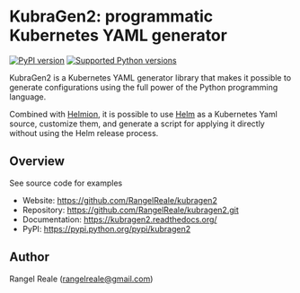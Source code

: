 # KubraGen2: programmatic Kubernetes YAML generator

[![PyPI version](https://img.shields.io/pypi/v/kubragen2.svg)](https://pypi.python.org/pypi/kubragen2/)
[![Supported Python versions](https://img.shields.io/pypi/pyversions/kubragen2.svg)](https://pypi.python.org/pypi/kubragen2/)

KubraGen2 is a Kubernetes YAML generator library that makes it possible to generate
configurations using the full power of the Python programming language.

Combined with [Helmion](https://github.com/RangelReale/helmion), it is possible to use [Helm](https://helm.sh/)
as a Kubernetes Yaml source, customize them, and generate a script for applying it directly without using
the Helm release process. 

## Overview

See source code for examples

* Website: https://github.com/RangelReale/kubragen2
* Repository: https://github.com/RangelReale/kubragen2.git
* Documentation: https://kubragen2.readthedocs.org/
* PyPI: https://pypi.python.org/pypi/kubragen2

## Author

Rangel Reale (rangelreale@gmail.com)
